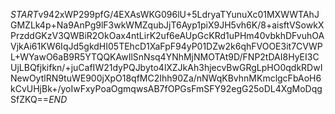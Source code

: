 $START$v942xWP299pfG/4EXAsWKG096lU+5LdryaTYunuXc01MXWWTAhJGMZLk4p+Na9AnPg9lF3wkWMZqubJjT6Ayp1piX9JH5vh6K/8+aisftVSowkXPrzddGKzV3QWBiR2OkOax4ntLirK2uf6eAUpGcKRd1uPHm40vbkhDFvuhOAVjkAi61KW6IqJd5gkdHI05TEhcD1XaFpF94yP01DZw2k6qhFVOOE3it7CVWPL+WYawO6aB9R5YTQQKAwIlSnNsq4YNhMjNMOTAt9D/FNP2tDAI8HyEI3CUjLBQfjkifkn/+juCafIW21dyPQJbyto4lXZJkAh3hjecvBwGRgLpHO0qdkRDwINewOytlRN9tuWE900jXpO18qfMC2Ihh90Za/nNWqKBvhnMKmclgcFbAoH6kCvUHjBk+/yoIwFxyPoaOgmqwsAB7fOPGsFmSFY92egG25oDL4XgMoDqgSfZKQ==$END$